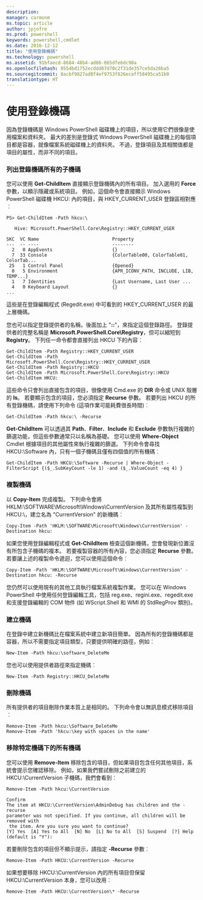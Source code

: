 ```yaml
---
description: 
manager: carmonm
ms.topic: article
author: jpjofre
ms.prod: powershell
keywords: powershell,cmdlet
ms.date: 2016-12-12
title: "使用登錄機碼"
ms.technology: powershell
ms.assetid: 91bfaecd-8684-48b4-ad86-065dfe6dc90a
ms.openlocfilehash: 8554bd1752ecddd87d70c2f31de357ce5da26ba5
ms.sourcegitcommit: 8acbf9827ad8f4ef9753f826ecaff58495ca51b0
translationtype: HT
---
```

# <a name="working-with-registry-keys"></a>使用登錄機碼
因為登錄機碼是 Windows PowerShell 磁碟機上的項目，所以使用它們很像是使用檔案和資料夾。 最大的差別是登錄式 Windows PowerShell 磁碟機上的每個項目都是容器，就像檔案系統磁碟機上的資料夾。 不過，登錄項目及其相關值都是項目的屬性，而非不同的項目。

### <a name="listing-all-subkeys-of-a-registry-key"></a>列出登錄機碼所有的子機碼
您可以使用 **Get-ChildItem** 直接顯示登錄機碼內的所有項目。 加入選用的 **Force** 參數，以顯示隱藏或系統項目。 例如，這個命令會直接顯示 Windows PowerShell 磁碟機 HKCU: 內的項目，與 HKEY_CURRENT_USER 登錄區相對應︰

```
PS> Get-ChildItem -Path hkcu:\

   Hive: Microsoft.PowerShell.Core\Registry::HKEY_CURRENT_USER

SKC  VC Name                           Property
---  -- ----                           --------
  2   0 AppEvents                      {}
  7  33 Console                        {ColorTable00, ColorTable01, ColorTab...
 25   1 Control Panel                  {Opened}
  0   5 Environment                    {APR_ICONV_PATH, INCLUDE, LIB, TEMP...}
  1   7 Identities                     {Last Username, Last User ...
  4   0 Keyboard Layout                {}
...
```

這些是在登錄編輯程式 (Regedit.exe) 中可看到的 HKEY_CURRENT_USER 的最上層機碼。

您也可以指定登錄提供者的名稱，後面加上 "**::**"，來指定這個登錄路徑。 登錄提供者的完整名稱是 **Microsoft.PowerShell.Core\\Registry**，但可以縮短到 **Registry**。 下列任一命令都會直接列出 HKCU 下的內容︰

```
Get-ChildItem -Path Registry::HKEY_CURRENT_USER
Get-ChildItem -Path Microsoft.PowerShell.Core\Registry::HKEY_CURRENT_USER
Get-ChildItem -Path Registry::HKCU
Get-ChildItem -Path Microsoft.PowerShell.Core\Registry::HKCU
Get-ChildItem HKCU:
```

這些命令只會列出直接包含的項目，很像使用 Cmd.exe 的 **DIR** 命令或 UNIX 殼層的 **ls**。 若要顯示包含的項目，您必須指定 **Recurse** 參數。 若要列出 HKCU 的所有登錄機碼，請使用下列命令 (這項作業可能耗費很長時間)︰

```
Get-ChildItem -Path hkcu:\ -Recurse
```

**Get-ChildItem** 可以透過其 **Path**、**Filter**、**Include** 和 **Exclude** 參數執行複雜的篩選功能，但這些參數通常只以名稱為基礎。 您可以使用 **Where-Object** Cmdlet 根據項目的其他屬性來執行複雜的篩選。 下列命令會尋找 HKCU:\\Software 內，只有一個子機碼且僅有四個值的所有機碼︰

```
Get-ChildItem -Path HKCU:\Software -Recurse | Where-Object -FilterScript {($_.SubKeyCount -le 1) -and ($_.ValueCount -eq 4) }
```

### <a name="copying-keys"></a>複製機碼
以 **Copy-Item** 完成複製。 下列命令會將 HKLM:\\SOFTWARE\\Microsoft\\Windows\\CurrentVersion 及其所有屬性複製到 HKCU:\\，建立名為 "CurrentVersion" 的新機碼︰

```
Copy-Item -Path 'HKLM:\SOFTWARE\Microsoft\Windows\CurrentVersion' -Destination hkcu:
```

如果您使用登錄編輯程式或 **Get-ChildItem** 檢查這個新機碼，您會發現新位置沒有所包含子機碼的複本。 若要複製容器的所有內容，您必須指定 **Recurse** 參數。 若要讓上述的複製命令遞迴，您可以使用這個命令︰

```
Copy-Item -Path 'HKLM:\SOFTWARE\Microsoft\Windows\CurrentVersion' -Destination hkcu: -Recurse
```

您仍然可以使用現有的其他工具執行檔案系統複製作業。 您可以在 Windows PowerShell 中使用任何登錄編輯工具，包括 reg.exe、regini.exe、regedit.exe 和支援登錄編輯的 COM 物件 (如 WScript.Shell 和 WMI 的 StdRegProv 類別)。

### <a name="creating-keys"></a>建立機碼
在登錄中建立新機碼比在檔案系統中建立新項目簡單。 因為所有的登錄機碼都是容器，所以不需要指定項目類型，只要提供明確的路徑，例如︰

```
New-Item -Path hkcu:\software_DeleteMe
```

您也可以使用提供者路徑來指定機碼︰

```
New-Item -Path Registry::HKCU_DeleteMe
```

### <a name="deleting-keys"></a>刪除機碼
所有提供者的項目刪除作業本質上是相同的。 下列命令會以無訊息模式移除項目︰

```
Remove-Item -Path hkcu:\Software_DeleteMe
Remove-Item -Path 'hkcu:\key with spaces in the name'
```

### <a name="removing-all-keys-under-a-specific-key"></a>移除特定機碼下的所有機碼
您可以使用 **Remove-Item** 移除包含的項目，但如果項目包含任何其他項目，系統會提示您確認移除。 例如，如果我們嘗試刪除之前建立的 HKCU:\\CurrentVersion 子機碼，我們會看到︰

```
Remove-Item -Path hkcu:\CurrentVersion

Confirm
The item at HKCU:\CurrentVersion\AdminDebug has children and the -recurse
parameter was not specified. If you continue, all children will be removed with
 the item. Are you sure you want to continue?
[Y] Yes  [A] Yes to All  [N] No  [L] No to All  [S] Suspend  [?] Help
(default is "Y"):
```

若要刪除包含的項目但不顯示提示，請指定 **-Recurse** 參數︰

```
Remove-Item -Path HKCU:\CurrentVersion -Recurse
```

如果想要移除 HKCU:\\CurrentVersion 內的所有項目但保留 HKCU:\\CurrentVersion 本身，您可以改用︰

```
Remove-Item -Path HKCU:\CurrentVersion\* -Recurse
```

